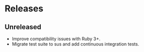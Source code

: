 # Releases

## Unreleased

  - Improve compatibility issues with Ruby 3+.
  - Migrate test suite to sus and add continuous integration tests.
